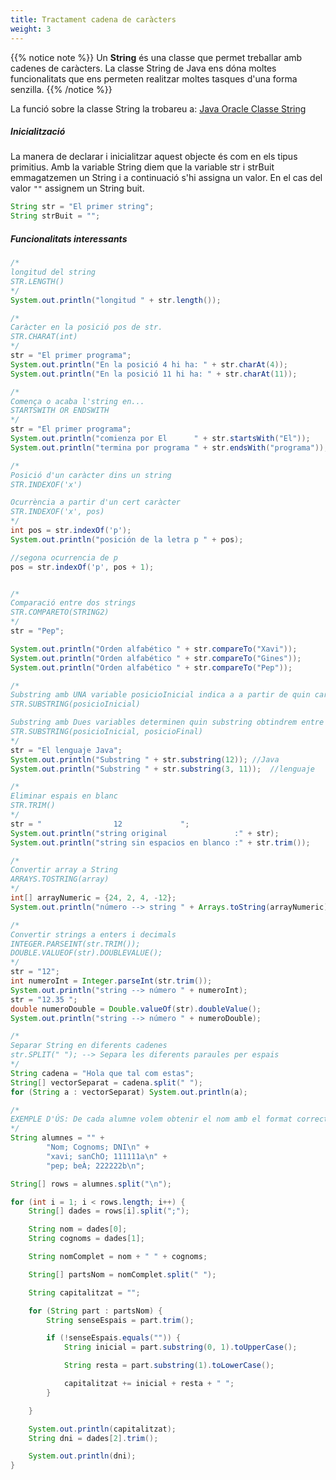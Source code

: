 ```yaml
---
title: Tractament cadena de caràcters
weight: 3
---
```


{{% notice note %}}
Un **String** és una classe que permet treballar amb cadenes de caràcters. La classe String de Java ens dóna moltes funcionalitats que ens permeten realitzar moltes tasques d'una forma senzilla.
{{% /notice %}}

La funció sobre la classe String la trobareu a:
[Java Oracle Classe String](https://docs.oracle.com/javase/8/docs/api/java/lang/String.html)

##### Inicialització

La manera de declarar i inicialitzar aquest objecte és com en els tipus primitius. Amb la variable String diem que la variable str i strBuit emmagatzemen un String i a continuació s'hi assigna un valor. En el cas del valor ``""`` assignem un String buit.

```java
String str = "El primer string";
String strBuit = "";
```

##### Funcionalitats interessants

```java
/*
longitud del string
STR.LENGTH()
*/
System.out.println("longitud " + str.length());

/*
Caràcter en la posició pos de str.
STR.CHARAT(int)
*/
str = "El primer programa";
System.out.println("En la posició 4 hi ha: " + str.charAt(4));
System.out.println("En la posició 11 hi ha: " + str.charAt(11));

/*
Comença o acaba l'string en...
STARTSWITH OR ENDSWITH
*/
str = "El primer programa";
System.out.println("comienza por El      " + str.startsWith("El"));
System.out.println("termina por programa " + str.endsWith("programa"));

/*
Posició d'un caràcter dins un string
STR.INDEXOF('x')

Ocurrència a partir d'un cert caràcter
STR.INDEXOF('x', pos)
*/
int pos = str.indexOf('p');
System.out.println("posición de la letra p " + pos);

//segona ocurrencia de p
pos = str.indexOf('p', pos + 1);


/*
Comparació entre dos strings
STR.COMPARETO(STRING2)
*/
str = "Pep";

System.out.println("Orden alfabético " + str.compareTo("Xavi"));
System.out.println("Orden alfabético " + str.compareTo("Gines"));
System.out.println("Orden alfabético " + str.compareTo("Pep"));

/*
Substring amb UNA variable posicioInicial indica a a partir de quin caràcter volem recollir el substring fins al final.
STR.SUBSTRING(posicioInicial)

Substring amb Dues variables determinen quin substring obtindrem entre les dues posicions
STR.SUBSTRING(posicioInicial, posicioFinal)
*/
str = "El lenguaje Java";
System.out.println("Substring " + str.substring(12)); //Java
System.out.println("Substring " + str.substring(3, 11));  //lenguaje

/*
Eliminar espais en blanc
STR.TRIM()
*/
str = "                12             ";
System.out.println("string original               :" + str);
System.out.println("string sin espacios en blanco :" + str.trim());

/*
Convertir array a String
ARRAYS.TOSTRING(array)
*/
int[] arrayNumeric = {24, 2, 4, -12};
System.out.println("número --> string " + Arrays.toString(arrayNumeric));

/*
Convertir strings a enters i decimals
INTEGER.PARSEINT(str.TRIM());
DOUBLE.VALUEOF(str).DOUBLEVALUE();
*/
str = "12";
int numeroInt = Integer.parseInt(str.trim());
System.out.println("string --> número " + numeroInt);
str = "12.35 ";
double numeroDouble = Double.valueOf(str).doubleValue();
System.out.println("string --> número " + numeroDouble);

/*
Separar String en diferents cadenes
str.SPLIT(" "); --> Separa les diferents paraules per espais
*/
String cadena = "Hola que tal com estas";
String[] vectorSeparat = cadena.split(" ");
for (String a : vectorSeparat) System.out.println(a);

/*
EXEMPLE D'ÚS: De cada alumne volem obtenir el nom amb el format correcte i el dni.
*/
String alumnes = "" +
        "Nom; Cognoms; DNI\n" +
        "xavi; sanChO; 111111a\n" +
        "pep; beÀ; 222222b\n";

String[] rows = alumnes.split("\n");

for (int i = 1; i < rows.length; i++) {
    String[] dades = rows[i].split(";");

    String nom = dades[0];
    String cognoms = dades[1];

    String nomComplet = nom + " " + cognoms;

    String[] partsNom = nomComplet.split(" ");

    String capitalitzat = "";

    for (String part : partsNom) {
        String senseEspais = part.trim();

        if (!senseEspais.equals("")) {
            String inicial = part.substring(0, 1).toUpperCase();

            String resta = part.substring(1).toLowerCase();

            capitalitzat += inicial + resta + " ";
        }

    }

    System.out.println(capitalitzat);
    String dni = dades[2].trim();

    System.out.println(dni);
}
```
